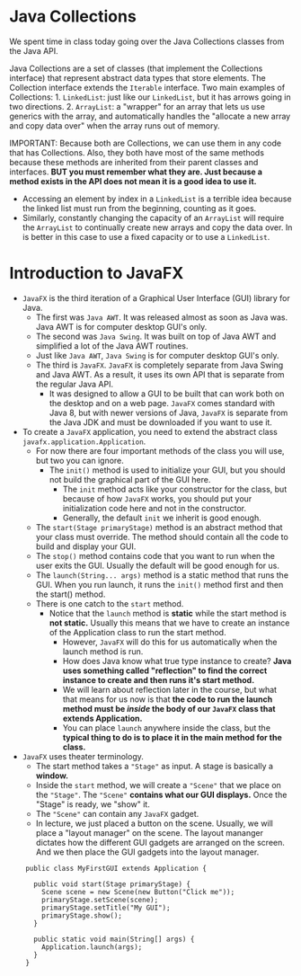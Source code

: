 # Java Collections

We spent time in class today going over the Java Collections classes from the Java API.

Java Collections are a set of classes (that implement the Collections interface) that represent abstract data types that store elements.
The Collection interface extends the `Iterable` interface.
Two main examples of Collections:
    1. `LinkedList`: just like our `LinkedList`, but it has arrows going in two directions.
    2. `ArrayList`: a "wrapper" for an array that lets us use generics with the array, and automatically handles the "allocate a new array and copy data over" when the array runs out of memory.

IMPORTANT: Because both are Collections, we can use them in any code that has Collections.  Also, they both have most of the same methods because these methods are inherited from their parent classes and interfaces. __BUT you must remember what they are. Just because a method exists in the API does not mean it is a good idea to use it.__
* Accessing an element by index in a `LinkedList` is a terrible idea because the linked list must run from the beginning, counting as it goes.
* Similarly, constantly changing the capacity of an `ArrayList` will require the `ArrayList` to continually create new arrays and copy the data over. In is better in this case to use a fixed capacity or to use a `LinkedList`.


# Introduction to JavaFX

* `JavaFX` is the third iteration of a Graphical User Interface (GUI) library for Java.
  * The first was `Java AWT`.  It was released almost as soon as Java was.  Java AWT is for computer desktop GUI's only.
  * The second was `Java Swing`.  It was built on top of Java AWT and simplified a lot of the Java AWT routines.
  * Just like `Java AWT`, `Java Swing` is for computer desktop GUI's only.
  * The third is `JavaFX`.  `JavaFX` is completely separate from Java Swing and Java AWT.  As a result, it uses its own API that is
  separate from the regular Java API.
    * It was designed to allow a GUI to be built that can work both on the desktop and on a web page. `JavaFX` comes standard with Java 8, but with newer versions of Java, `JavaFX` is separate from the Java JDK and must be downloaded if you want to use it.
* To create a `JavaFX` application, you need to extend the abstract class `javafx.application.Application`.  
  * For now there are four important methods of the class you will use, but two you can ignore.
    * The `init()` method is used to initialize your GUI, but you should not build the graphical part of the GUI here.
      * The `init` method acts like your constructor for the class, but because of how `JavaFX` works, you should put your initialization code here and not in the constructor.
      * Generally, the default `init` we inherit is good enough.
  * The `start(Stage primaryStage)` method is an abstract method that your class must override.  The method should contain all the code to build and display your GUI.
  * The `stop()` method contains code that you want to run when the user exits the GUI.  Usually the default will be good enough for us.
  * The `launch(String... args)` method is a static method that runs the GUI.  When you run launch, it runs the `init()` method first and then the start() method.
  * There is one catch to the `start` method.
    * Notice that the `launch` method is __static__ while the start method is __not static.__  Usually this means that we have to create an instance of the Application class to run the start method.
      * However, `JavaFX` will do this for us automatically when the launch method is run.
      * How does Java know what true type instance to create?  __Java uses something called "reflection" to find the correct instance to create and then runs it's start method.__
      * We will learn about reflection later in the course, but what that means for us now is that __the code to run the launch method must be *inside* the body of our `JavaFX` class that extends Application.__
      * You can place `launch` anywhere inside the class, but the __typical thing to do is to place it in the main method for the class.__
* `JavaFX` uses theater terminology.
  * The start method takes a `"Stage"` as input.  A stage is basically a __window.__
  * Inside the `start` method, we will create a `"Scene"` that we place on the `"Stage"`.  The `"Scene"` __contains what our GUI displays.__ Once the "Stage" is ready, we "show" it.
  * The `"Scene"` can contain any `JavaFX` gadget.  
  * In lecture, we just placed a button on the scene. Usually, we will place a "layout manager" on the scene.  The layout mananger dictates how the different GUI gadgets are arranged on the screen. And we then place the GUI gadgets into the layout manager.

```
	public class MyFirstGUI extends Application {

	  public void start(Stage primaryStage) {
	    Scene scene = new Scene(new Button("Click me"));  
	    primaryStage.setScene(scene);                 
	    primaryStage.setTitle("My GUI");             
	    primaryStage.show();                        
	  }

	  public static void main(String[] args) {
	    Application.launch(args);
	  }
	}
```
